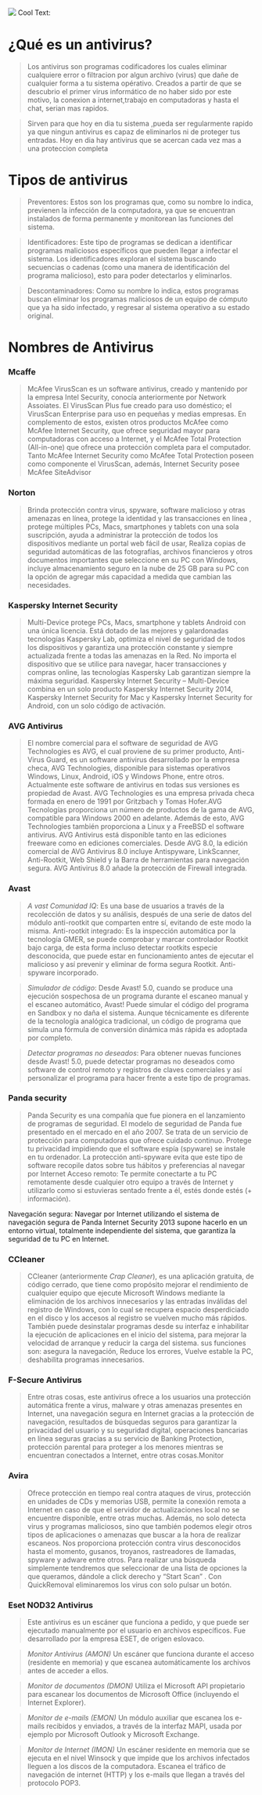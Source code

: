 ![](https://images.cooltext.com/5136751.png)
<a href="http://es.cooltext.com" target="_top"><img src="https://cooltext.com/images/ct_pixel.gif" width="80" height="15" alt="Cool Text: Generador de Logotipos y Gráficos." border="0" /></a>

# ¿Qué es un antivirus?

> Los antivirus son programas codificadores los cuales eliminar cualquiere error o filtracion por algun archivo (virus) que dañe de cualquier forma a tu sistema opérativo. Creados a partir de que se descubrio el primer virus informático de no haber sido por este motivo, la conexion a internet,trabajo en computadoras y hasta el chat, serian mas rapidos.

> Sirven para que hoy en dia tu sistema ,pueda ser regularmente rapido ya que ningun antivirus es capaz de eliminarlos ni de proteger tus entradas. Hoy en dia hay antivirus que se acercan cada vez mas a una proteccion completa

# Tipos de antivirus

> Preventores: Estos son los programas que, como su nombre lo indica, previenen la infección de la computadora, ya que se encuentran instalados de forma permanente y monitorean las funciones del sistema.

> Identificadores: Este tipo de programas se dedican a identificar programas maliciosos específicos que pueden llegar a infectar el sistema. Los identificadores exploran el sistema buscando secuencias o cadenas (como una manera de identificación del programa malicioso), esto para poder detectarlos y eliminarlos.

> Descontaminadores: Como su nombre lo indica, estos programas buscan eliminar los programas maliciosos de un equipo de cómputo que ya ha sido infectado, y regresar al sistema operativo a su estado original.

# Nombres de Antivirus

### Mcaffe

> McAfee VirusScan es un software antivirus, creado y mantenido por la empresa Intel Security, conocía anteriormente por Network Assoiates. El VirusScan Plus fue creado para uso doméstico; el VirusScan Enterprise para uso en pequeñas y medias empresas. En complemento de estos, existen otros productos McAfee como McAfee Internet Security, que ofrece seguridad mayor para computadoras con acceso a Internet, y el McAfee Total Protection (All-in-one) que ofrece una protección completa para el computador. Tanto McAfee Internet Security como McAfee Total Protection poseen como componente el VirusScan, además, Internet Security posee McAfee SiteAdvisor

### Norton

> Brinda protección contra virus, spyware, software malicioso y otras amenazas en línea, protege la identidad y las transacciones en línea , protege múltiples PCs, Macs, smartphones y tablets con una sola suscripción, ayuda a administrar la protección de todos los dispositivos mediante un portal web fácil de usar, Realiza copias de seguridad automáticas de las fotografías, archivos financieros y otros documentos importantes que seleccione en su PC con Windows, incluye almacenamiento seguro en la nube de 25 GB para su PC con la opción de agregar más capacidad a medida que cambian las necesidades.

### Kaspersky Internet Security

> Multi-Device protege PCs, Macs, smartphone y tablets Android con una única licencia. Está dotado de las mejores y galardonadas tecnologías Kaspersky Lab, optimiza el nivel de seguridad de todos los dispositivos y garantiza una protección constante y siempre actualizada frente a todas las amenazas en la Red. No importa el dispositivo que se utilice para navegar, hacer transacciones y compras online, las tecnologías Kaspersky Lab garantizan siempre la máxima seguridad. Kaspersky Internet Security – Multi-Device combina en un solo producto Kaspersky Internet Security 2014, Kaspersky Internet Security for Mac y Kaspersky Internet Security for Android, con un solo código de activación.

### AVG Antivirus

> El nombre comercial para el software de seguridad de AVG Technologies es AVG, el cual proviene de su primer producto, Anti-Virus Guard, es un software antivirus desarrollado por la empresa checa, AVG Technologies, disponible para sistemas operativos Windows, Linux, Android, iOS y Windows Phone, entre otros. Actualmente este software de antivirus en todas sus versiones es propiedad de Avast. AVG Technologies es una empresa privada checa formada en enero de 1991 por Gritzbach y Tomas Hofer.AVG Tecnologías proporciona un número de productos de la gama de AVG, compatible para Windows 2000 en adelante. Además de esto, AVG Technologies también proporciona a Linux y a FreeBSD el software antivirus. AVG Antivirus está disponible tanto en las ediciones freeware como en ediciones comerciales. Desde AVG 8.0, la edición comercial de AVG Antivirus 8.0 incluye Antispyware, LinkScanner, Anti-Rootkit, Web Shield y la Barra de herramientas para navegación segura. AVG Antivirus 8.0 añade la protección de Firewall integrada.

### Avast

> _A vast Comunidad IQ_: Es una base de usuarios a través de la recolección de datos y su análisis, después de una serie de datos del módulo anti-rootkit que comparten entre sí, evitando de este modo la misma. Anti-rootkit integrado: Es la inspección automática por la tecnología GMER, se puede comprobar y marcar controlador Rootkit bajo carga, de esta forma incluso detectar rootkits especie desconocida, que puede estar en funcionamiento antes de ejecutar el malicioso y así prevenir y eliminar de forma segura Rootkit. Anti-spyware incorporado.

> _Simulador de código_: Desde Avast! 5.0, cuando se produce una ejecución sospechosa de un programa durante el escaneo manual y el escaneo automático, Avast! Puede simular el código del programa en Sandbox y no daña el sistema. Aunque técnicamente es diferente de la tecnología analógica tradicional, un código de programa que simula una fórmula de conversión dinámica más rápida es adoptada por completo.

> _Detectar programas no deseados_: Para obtener nuevas funciones desde Avast! 5.0, puede detectar programas no deseados como software de control remoto y registros de claves comerciales y así personalizar el programa para hacer frente a este tipo de programas.

### Panda security

> Panda Security es una compañía que fue pionera en el lanzamiento de programas de seguridad. El modelo de seguridad de Panda fue presentado en el mercado en el año 2007. Se trata de un servicio de protección para computadoras que ofrece cuidado continuo.
> Protege tu privacidad impidiendo que el software espía (spyware) se instale en tu ordenador. La protección anti-spyware evita que este tipo de software recopile datos sobre tus hábitos y preferencias al navegar por Internet
Acceso remoto: Te permite conectarte a tu PC remotamente desde cualquier otro equipo a través de Internet y utilizarlo como si estuvieras sentado frente a él, estés donde estés (+ información).

Navegación segura: Navegar por Internet utilizando el sistema de navegación segura de Panda Internet Security 2013 supone hacerlo en un entorno virtual, totalmente independiente del sistema, que garantiza la seguridad de tu PC en Internet.

### CCleaner

> CCleaner (anteriormente _Crap Cleaner_), es una aplicación gratuita, de código cerrado, que tiene como propósito mejorar el rendimiento de cualquier equipo que ejecute Microsoft Windows mediante la eliminación de los archivos innecesarios y las entradas inválidas del registro de Windows, con lo cual se recupera espacio desperdiciado en el disco y los accesos al registro se vuelven mucho más rápidos. También puede desinstalar programas desde su interfaz e inhabilitar la ejecución de aplicaciones en el inicio del sistema, para mejorar la velocidad de arranque y reducir la carga del sistema. sus funciones son: asegura la navegación, Reduce los errores, Vuelve estable la PC, deshabilita programas innecesarios.

### F-Secure Antivirus

> Entre otras cosas, este antivirus ofrece a los usuarios una protección automática frente a virus, malware y otras amenazas presentes en Internet, una navegación segura en Internet gracias a la protección de navegación, resultados de búsquedas seguros para garantizar la privacidad del usuario y su seguridad digital, operaciones bancarias en línea seguras gracias a su servicio de Banking Protection, protección parental para proteger a los menores mientras se encuentran conectados a Internet, entre otras cosas.Monitor

### Avira

>Ofrece protección en tiempo real contra ataques de virus, protección en unidades de CDs y memorias USB, permite la conexión remota a Internet en caso de que el servidor de actualizaciones local no se encuentre disponible, entre otras muchas.
Además, no solo detecta virus y programas maliciosos, sino que también podemos elegir otros tipos de aplicaciones o amenazas que buscar a la hora de realizar escaneos. Nos proporciona protección contra virus desconocidos hasta el momento, gusanos, troyanos, rastreadores de llamadas, spyware y adware entre otros. Para realizar una búsqueda simplemente tendremos que seleccionar de una lista de opciones la que queramos, dándole a click derecho y “Start Scan” . Con QuickRemoval eliminaremos los virus con solo pulsar un botón.

### Eset NOD32 Antivirus

>Este antivirus es un escáner que funciona a pedido, y que puede ser ejecutado manualmente por el usuario en archivos específicos. Fue desarrollado por la empresa ESET, de origen eslovaco. 

> _Monitor Antivirus (AMON)_
Un escáner que funciona durante el acceso (residente en memoria) y que escanea automáticamente los archivos antes de acceder a ellos.

> _Monitor de documentos (DMON)_
Utiliza el Microsoft API propietario para escanear los documentos de Microsoft Office (incluyendo el Internet Explorer).

> _Monitor de e-mails (EMON)_
Un módulo auxiliar que escanea los e-mails recibidos y enviados, a través de la interfaz MAPI, usada por ejemplo por Microsoft Outlook y Microsoft Exchange.

> _Monitor de Internet (IMON)_
Un escáner residente en memoria que se ejecuta en el nivel Winsock y que impide que los archivos infectados lleguen a los discos de la computadora. Escanea el tráfico de navegación de internet (HTTP) y los e-mails que llegan a través del protocolo POP3.

